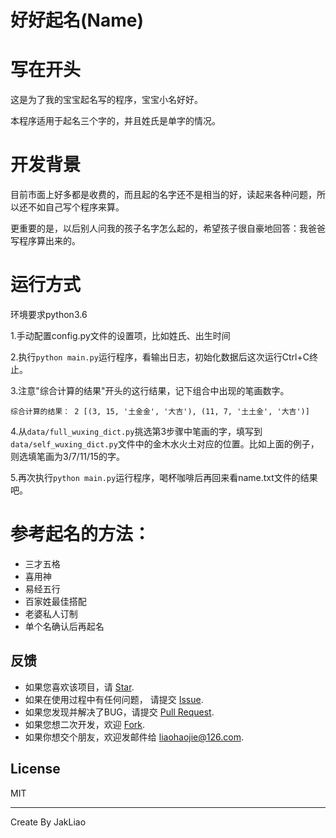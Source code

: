 好好起名(Name)
========

# 写在开头

这是为了我的宝宝起名写的程序，宝宝小名好好。

本程序适用于起名三个字的，并且姓氏是单字的情况。

# 开发背景

目前市面上好多都是收费的，而且起的名字还不是相当的好，读起来各种问题，所以还不如自己写个程序来算。

更重要的是，以后别人问我的孩子名字怎么起的，希望孩子很自豪地回答：我爸爸写程序算出来的。

# 运行方式
环境要求python3.6

1.手动配置config.py文件的设置项，比如姓氏、出生时间

2.执行`python main.py`运行程序，看输出日志，初始化数据后这次运行Ctrl+C终止。

3.注意"综合计算的结果"开头的这行结果，记下组合中出现的笔画数字。
```text
综合计算的结果： 2 [(3, 15, '土金金', '大吉'), (11, 7, '土土金', '大吉')]
```

4.从`data/full_wuxing_dict.py`挑选第3步骤中笔画的字，填写到`data/self_wuxing_dict.py`文件中的金木水火土对应的位置。比如上面的例子，则选填笔画为3/7/11/15的字。

5.再次执行`python main.py`运行程序，喝杯咖啡后再回来看name.txt文件的结果吧。

# 参考起名的方法：

- 三才五格
- 喜用神
- 易经五行
- 百家姓最佳搭配
- 老婆私人订制
- 单个名确认后再起名

## 反馈
- 如果您喜欢该项目，请 [Star](https://github.com/JakLiao/GoodGoodName/stargazers).
- 如果在使用过程中有任何问题， 请提交 [Issue](https://github.com/JakLiao/GoodGoodName/issues).
- 如果您发现并解决了BUG，请提交 [Pull Request](https://github.com/JakLiao/GoodGoodName/pulls).
- 如果您想二次开发，欢迎 [Fork](https://github.com/JakLiao/GoodGoodName/network/members).
- 如果你想交个朋友，欢迎发邮件给 [liaohaojie@126.com](mailto:liaohaojie@126.com).

## License

MIT

---
Create By JakLiao
